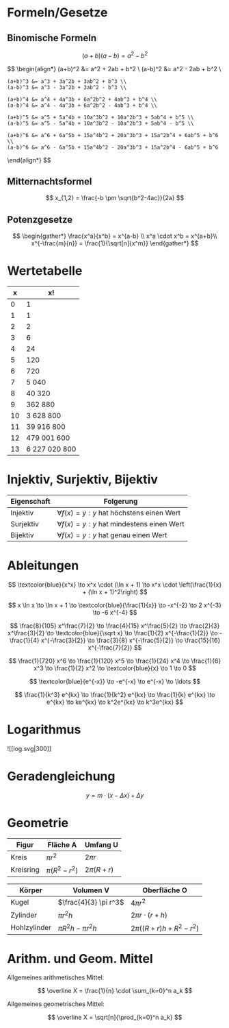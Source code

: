 # Formeln/Gesetze
## Binomische Formeln

$$
(a+b)(a-b) = a^2 - b^2
$$

$$
\begin{align*}
	(a+b)^2 &= a^2 + 2ab + b^2 \\
	(a-b)^2 &= a^2 - 2ab + b^2 \\
	
	(a+b)^3 &= a^3 + 3a^2b + 3ab^2 + b^3 \\
	(a-b)^3 &= a^3 - 3a^2b + 3ab^2 - b^3 \\
	
	(a+b)^4 &= a^4 + 4a^3b + 6a^2b^2 + 4ab^3 + b^4 \\
	(a-b)^4 &= a^4 - 4a^3b + 6a^2b^2 - 4ab^3 + b^4 \\
	
	(a+b)^5 &= a^5 + 5a^4b + 10a^3b^2 + 10a^2b^3 + 5ab^4 + b^5 \\
	(a-b)^5 &= a^5 - 5a^4b + 10a^3b^2 - 10a^2b^3 + 5ab^4 - b^5 \\
	
	(a+b)^6 &= a^6 + 6a^5b + 15a^4b^2 + 20a^3b^3 + 15a^2b^4 + 6ab^5 + b^6 \\
	(a-b)^6 &= a^6 - 6a^5b + 15a^4b^2 - 20a^3b^3 + 15a^2b^4 - 6ab^5 + b^6
\end{align*}
$$

## Mitternachtsformel

$$
x_{1,2} = \frac{-b \pm \sqrt{b^2-4ac}}{2a}
$$

## Potenzgesetze

$$
\begin{gather*}
	\frac{x^a}{x^b} = x^{a-b} \\
	x^a \cdot x^b = x^{a+b}\\
	x^{-\frac{m}{n}} = \frac{1}{\sqrt[n]{x^m}}
\end{gather*}
$$

# Wertetabelle

| x | x! |
| ---- | ---- |
| 0 | 1 |
| 1 | 1 |
| 2 | 2 |
| 3 | 6 |
| 4 | 24 |
| 5 | 120 |
| 6 | 720 |
| 7 | 5 040 |
| 8 | 40 320 |
| 9 | 362 880 |
| 10 | 3 628 800 |
| 11 | 39 916 800 |
| 12 | 479 001 600 |
| 13 | 6 227 020 800 |

# Injektiv, Surjektiv, Bijektiv

|Eigenschaft|Folgerung|
|-|-|
|Injektiv|$\forall f(x)=y:y$ hat höchstens einen Wert|
|Surjektiv|$\forall f(x)=y:y$ hat mindestens einen Wert|
|Bijektiv |$\forall f(x)=y:y$ hat genau einen Wert|

# Ableitungen

$$
\textcolor{blue}{x^x}
\to x^x \cdot (\ln x + 1)
\to x^x \cdot \left(\frac{1}{x} + (\ln x + 1)^2\right)
$$

$$
x \ln x
\to \ln x + 1 
\to \textcolor{blue}{\frac{1}{x}}
\to -x^{-2}
\to 2 x^{-3}
\to -6 x^{-4}
$$

$$
\frac{8}{105} x^\frac{7}{2}
\to \frac{4}{15} x^\frac{5}{2}
\to \frac{2}{3} x^\frac{3}{2}
\to \textcolor{blue}{\sqrt x}
\to \frac{1}{2} x^{-\frac{1}{2}}
\to -\frac{1}{4} x^{-\frac{3}{2}}
\to \frac{3}{8} x^{-\frac{5}{2}}
\to \frac{15}{16} x^{-\frac{7}{2}}
$$

$$
\frac{1}{720} x^6
\to \frac{1}{120} x^5
\to \frac{1}{24} x^4
\to \frac{1}{6} x^3
\to \frac{1}{2} x^2
\to \textcolor{blue}{x}
\to 1
\to 0
$$

$$
\textcolor{blue}{e^{-x}} \to -e^{-x} \to e^{-x} \to \ldots
$$

$$
\frac{1}{k^3} e^{kx}
\to \frac{1}{k^2} e^{kx} 
\to \frac{1}{k} e^{kx} 
\to e^{kx}
\to ke^{kx}
\to k^2e^{kx}
\to k^3e^{kx}
$$

# Logarithmus

![[log.svg|300]]

# Geradengleichung

$$
y = m \cdot (x-\Delta x) + \Delta y
$$

# Geometrie

| Figur | Fläche A | Umfang U |
| ---- | ---- | ---- |
| Kreis | $\pi r^2$ | $2 \pi r$ |
| Kreisring | $\pi (R^2-r^2)$ | $2 \pi (R+r)$ |

| Körper | Volumen V | Oberfläche O |
| ---- | ---- | ---- |
| Kugel | $\frac{4}{3} \pi r^3$ | $4 \pi r^2$ |
| Zylinder | $\pi r^2 h$ | $2 \pi r \cdot (r+h)$ |
| Hohlzylinder | $\pi R^2 h - \pi r^2 h$ | $2 \pi ((R+r)h+R^2-r^2)$ |

# Arithm. und Geom. Mittel

Allgemeines arithmetisches Mittel:

$$
\overline X = \frac{1}{n} \cdot \sum_{k=0}^n a_k
$$

Allgemeines geometrisches Mittel:

$$
\overline X = \sqrt[n]{\prod_{k=0}^n a_k}
$$
